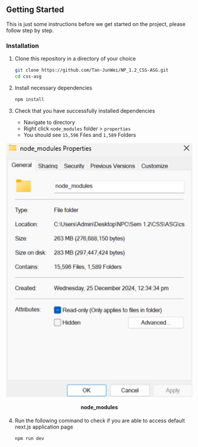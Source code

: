 ## Getting Started
This is just some instructions before we get started on the project, please follow step by step.

### Installation
1. Clone this repository in a directory of your choice
    ```bash
    git clone https://github.com/Tan-JunWei/NP_1.2_CSS-ASG.git
    cd css-asg
    ```

2. Install necessary dependencies
    ```bash
    npm install
    ```

3. Check that you have successfully installed dependencies
    - Navigate to directory
    - Right click `node_modules` folder > `properties`
    - You should see `15,596` Files and `1,589` Folders
<div align="center">
  <img align="center" width="700" src="./admin_pics/node_modules.png" alt="Example" />
  <h4>node_modules</h4>
</div>

4. Run the following command to check if you are able to access default next.js application page
    ```bash
    npm run dev
    ```